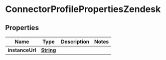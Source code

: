 

# ConnectorProfilePropertiesZendesk


## Properties

| Name | Type | Description | Notes |
|------------ | ------------- | ------------- | -------------|
|**instanceUrl** | [**String**](String.md) |  |  |



